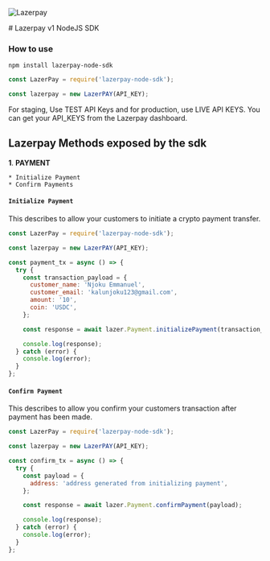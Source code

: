 <p>
<img title="Lazerpay" src="https://raw.githubusercontent.com/LazerPay-Finance/website/master/public/images/logo-blue-variant.svg?token=AJHZVGPDKXS5ZPZ5FFLGYJ3BPP7ZM" />
</p>
# Lazerpay v1 NodeJS SDK

### How to use

`npm install lazerpay-node-sdk`

```javascript
const LazerPay = require('lazerpay-node-sdk');

const lazerpay = new LazerPAY(API_KEY);
```

For staging, Use TEST API Keys and for production, use LIVE API KEYS.
You can get your API_KEYS from the Lazerpay dashboard.

## Lazerpay Methods exposed by the sdk

**1**. **PAYMENT**

    * Initialize Payment
    * Confirm Payments

#### `Initialize Payment`

This describes to allow your customers to initiate a crypto payment transfer.

```javascript
const LazerPay = require('lazerpay-node-sdk');

const lazerpay = new LazerPAY(API_KEY);

const payment_tx = async () => {
  try {
    const transaction_payload = {
      customer_name: 'Njoku Emmanuel',
      customer_email: 'kalunjoku123@gmail.com',
      amount: '10',
      coin: 'USDC',
    };

    const response = await lazer.Payment.initializePayment(transaction_payload);

    console.log(response);
  } catch (error) {
    console.log(error);
  }
};
```

#### `Confirm Payment`

This describes to allow you confirm your customers transaction after payment has been made.

```javascript
const LazerPay = require('lazerpay-node-sdk');

const lazerpay = new LazerPAY(API_KEY);

const confirm_tx = async () => {
  try {
    const payload = {
      address: 'address generated from initializing payment',
    };

    const response = await lazer.Payment.confirmPayment(payload);

    console.log(response);
  } catch (error) {
    console.log(error);
  }
};
```
